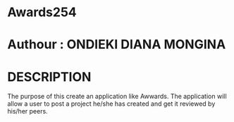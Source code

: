 # Awards254

# Authour : ONDIEKI DIANA MONGINA

# DESCRIPTION

The purpose of this  create an application like Awwards. The application will allow a user to post a project he/she has created and get it reviewed by his/her peers.